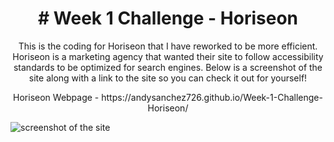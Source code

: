 <h1 align="center"> # Week 1 Challenge - Horiseon
</h1>
<p align="center">This is the coding for Horiseon that I have reworked to be more efficient. Horiseon is a marketing agency that wanted their site to follow accessibility standards to be optimized for search engines. Below is a screenshot of the site  along with a link to the site so you can check it out for yourself!
</p>
<p align="center">
Horiseon Webpage - https://andysanchez726.github.io/Week-1-Challenge-Horiseon/
<p>

![screenshot of the site](assets/images/horiseon-screenshot.png)
